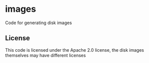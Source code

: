 # images

Code for generating disk images

## License

This code is licensed under the Apache 2.0 license, the disk images themselves may have different licenses